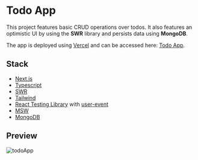 # Todo App

This project features basic CRUD operations over todos. It also features an optimistic UI by using the **SWR** library and persists data using **MongoDB**.

The app is deployed using [Vercel](https://vercel.com/) and can be accessed here: [Todo App](https://todo-app-nextjs-six.vercel.app/).

## Stack

- [Next.js](https://nextjs.org/)
- [Typescript](https://www.typescriptlang.org/)
- [SWR](https://swr.vercel.app/)
- [Tailwind](https://tailwindcss.com/)
- [React Testing Library](https://testing-library.com/docs/react-testing-library/intro) with [user-event](https://testing-library.com/docs/user-event/intro)
- [MSW](https://mswjs.io/)
- [MongoDB](https://www.mongodb.com/)

## Preview

![todoApp](https://user-images.githubusercontent.com/11589345/176714083-91f651c0-2f67-4804-afa3-f9ba83a7b3fa.gif)


